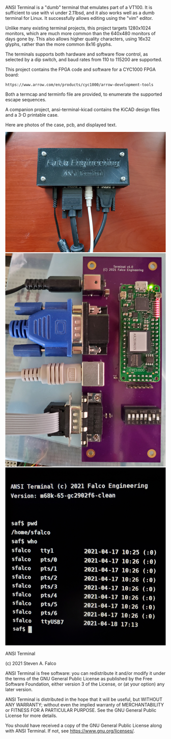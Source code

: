 ANSI Terminal is a "dumb" terminal that emulates part of a VT100.  It is sufficient to use with vi under 2.11bsd, and it also works well as a dumb terminal for Linux.  It successfully allows editing using the "vim" editor.

Unlike many existing terminal projects, this project targets 1280x1024 monitors, which are much more common than the 640x480 monitors of days gone by.  This also allows higher quality characters, using 16x32 glyphs, rather than the more common 8x16 glyphs.

The terminals supports both hardware and software flow control, as selected by a dip switch, and baud rates from 110 to 115200 are supported.

This project contains the FPGA code and software for a CYC1000 FPGA board:

	https://www.arrow.com/en/products/cyc1000/arrow-development-tools

Both a termcap and terminfo file are provided, to enumerate the supported
escape sequences.

A companion project, ansi-terminal-kicad contains the KiCAD design files and a 3-D printable case.

Here are photos of the case, pcb, and displayed text.

<img src="screenshots/hardware.jpg" >

<img src="screenshots/pcb.jpg" >

<img src="screenshots/display.jpg" >

ANSI Terminal

(c) 2021 Steven A. Falco

ANSI Terminal is free software: you can redistribute it and/or modify
it under the terms of the GNU General Public License as published by
the Free Software Foundation, either version 3 of the License, or
(at your option) any later version.

ANSI Terminal is distributed in the hope that it will be useful,
but WITHOUT ANY WARRANTY; without even the implied warranty of
MERCHANTABILITY or FITNESS FOR A PARTICULAR PURPOSE.  See the
GNU General Public License for more details.

You should have received a copy of the GNU General Public License
along with ANSI Terminal.  If not, see <https://www.gnu.org/licenses/>.

